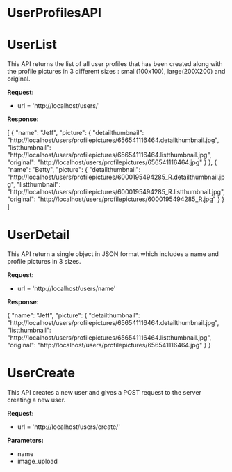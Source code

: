 # UserProfilesAPI

# UserList
This API returns the list of all user profiles that has been created along with the profile pictures in 3 different sizes : small(100x100), large(200X200) and original.

**Request:**
-    url = 'http://localhost/users/'

    
**Response:**

 [
    {
        "name": "Jeff",
        "picture": {
            "detailthumbnail": "http://localhost/users/profilepictures/656541116464.detailthumbnail.jpg",
            "listthumbnail": "http://localhost/users/profilepictures/656541116464.listthumbnail.jpg",
            "original": "http://localhost/users/profilepictures/656541116464.jpg"
        }
    },
    {
        "name": "Betty",
        "picture": {
            "detailthumbnail": "http://localhost/users/profilepictures/6000195494285_R.detailthumbnail.jpg",
            "listthumbnail": "http://localhost/users/profilepictures/6000195494285_R.listthumbnail.jpg",
            "original": "http://localhost/users/profilepictures/6000195494285_R.jpg"
        }
    }
]


# UserDetail
This API return a single object in JSON format which includes a name and profile pictures in 3 sizes.

**Request:**
-    url = 'http://localhost/users/name'

**Response:**

{
    "name": "Jeff",
    "picture": {
        "detailthumbnail": "http://localhost/users/profilepictures/656541116464.detailthumbnail.jpg",
        "listthumbnail": "http://localhost/users/profilepictures/656541116464.listthumbnail.jpg",
        "original": "http://localhost/users/profilepictures/656541116464.jpg"
    }
}



# UserCreate
This API creates a new user and gives a POST request to the server creating a new user.

 **Request:**
-    url = 'http://localhost/users/create/'

 **Parameters:**

-   name
-   image_upload
